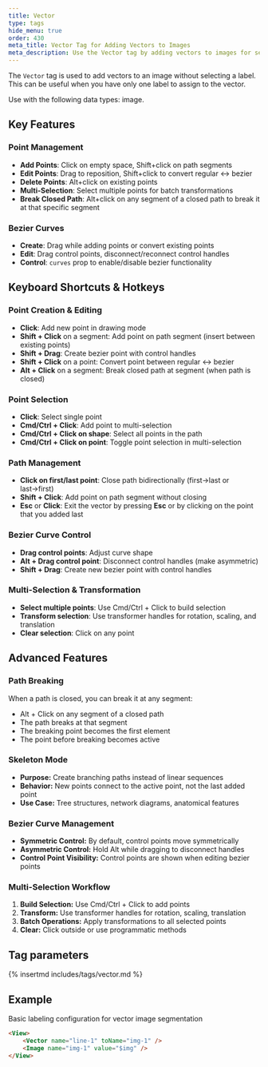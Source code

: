 ```yaml
---
title: Vector
type: tags
hide_menu: true
order: 430
meta_title: Vector Tag for Adding Vectors to Images
meta_description: Use the Vector tag by adding vectors to images for segmentation machine learning and data science projects.
---
```


The `Vector` tag is used to add vectors to an image without selecting a label. This can be useful when you have only one label to assign to the vector. 

Use with the following data types: image.

## Key Features

### Point Management
- **Add Points**: Click on empty space, Shift+click on path segments  
- **Edit Points**: Drag to reposition, Shift+click to convert regular ↔ bezier  
- **Delete Points**: Alt+click on existing points  
- **Multi-Selection**: Select multiple points for batch transformations  
- **Break Closed Path**: Alt+click on any segment of a closed path to break it at that specific segment  

### Bezier Curves
- **Create**: Drag while adding points or convert existing points  
- **Edit**: Drag control points, disconnect/reconnect control handles  
- **Control**: `curves` prop to enable/disable bezier functionality  

## Keyboard Shortcuts & Hotkeys

### Point Creation & Editing
- **Click**: Add new point in drawing mode  
- **Shift + Click** on a segment: Add point on path segment (insert between existing points)  
- **Shift + Drag**: Create bezier point with control handles  
- **Shift + Click** on a point: Convert point between regular ↔ bezier  
- **Alt + Click** on a segment: Break closed path at segment (when path is closed)  

### Point Selection
- **Click**: Select single point  
- **Cmd/Ctrl + Click**: Add point to multi-selection  
- **Cmd/Ctrl + Click on shape**: Select all points in the path  
- **Cmd/Ctrl + Click on point**: Toggle point selection in multi-selection  

### Path Management
- **Click on first/last point**: Close path bidirectionally (first→last or last→first)  
- **Shift + Click**: Add point on path segment without closing  
- **Esc** or **Click**: Exit the vector by pressing **Esc** or by clicking on the point that you added last

### Bezier Curve Control
- **Drag control points**: Adjust curve shape  
- **Alt + Drag control point**: Disconnect control handles (make asymmetric)  
- **Shift + Drag**: Create new bezier point with control handles  

### Multi-Selection & Transformation
- **Select multiple points**: Use Cmd/Ctrl + Click to build selection  
- **Transform selection**: Use transformer handles for rotation, scaling, and translation  
- **Clear selection**: Click on any point  

## Advanced Features

### Path Breaking

When a path is closed, you can break it at any segment:
* Alt + Click on any segment of a closed path
* The path breaks at that segment
* The breaking point becomes the first element
* The point before breaking becomes active

### Skeleton Mode
* **Purpose:** Create branching paths instead of linear sequences
* **Behavior:** New points connect to the active point, not the last added point
* **Use Case:** Tree structures, network diagrams, anatomical features

### Bezier Curve Management
* **Symmetric Control:** By default, control points move symmetrically
* **Asymmetric Control:** Hold Alt while dragging to disconnect handles
* **Control Point Visibility:** Control points are shown when editing bezier points

### Multi-Selection Workflow
1.	**Build Selection:** Use Cmd/Ctrl + Click to add points
2.	**Transform:** Use transformer handles for rotation, scaling, translation
3.	**Batch Operations:** Apply transformations to all selected points
4.	**Clear:** Click outside or use programmatic methods

## Tag parameters

{% insertmd includes/tags/vector.md %}

## Example

Basic labeling configuration for vector image segmentation

```html
<View>
    <Vector name="line-1" toName="img-1" />
    <Image name="img-1" value="$img" />
</View>
```

